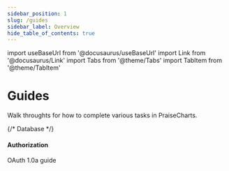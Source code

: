 ```yaml
---
sidebar_position: 1
slug: /guides
sidebar_label: Overview
hide_table_of_contents: true
---
```

import useBaseUrl from '@docusaurus/useBaseUrl'
import Link from '@docusaurus/Link'
import Tabs from '@theme/Tabs'
import TabItem from '@theme/TabItem'

# Guides

Walk throughts for how to complete various tasks in PraiseCharts.

<div class="container" style={{ padding: 0 }}>
  <div class="row is-multiline">
    {/* Database */}
    <div class="col col--6">
      <Link class="card" to="/guides" style={{ height: '100%' }}>
        <div class="card__body">
          <h4>Authorization</h4>
          <p>OAuth 1.0a guide</p>
        </div>
      </Link>
    </div>
  </div>
</div>
